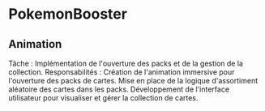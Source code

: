 # PokemonBooster



## Animation
Tâche : Implémentation de l'ouverture des packs et de la gestion de la collection.
Responsabilités :
Création de l'animation immersive pour l'ouverture des packs de cartes.
Mise en place de la logique d'assortiment aléatoire des cartes dans les packs.
Développement de l'interface utilisateur pour visualiser et gérer la collection de cartes. 